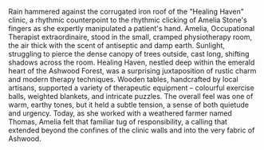 Rain hammered against the corrugated iron roof of the "Healing Haven" clinic, a rhythmic counterpoint to the rhythmic clicking of Amelia Stone's fingers as she expertly manipulated a patient's hand.  Amelia, Occupational Therapist extraordinaire, stood in the small, cramped physiotherapy room, the air thick with the scent of antiseptic and damp earth.  Sunlight, struggling to pierce the dense canopy of trees outside, cast long, shifting shadows across the room.  Healing Haven, nestled deep within the emerald heart of the Ashwood Forest, was a surprising juxtaposition of rustic charm and modern therapy techniques.  Wooden tables, handcrafted by local artisans, supported a variety of therapeutic equipment – colourful exercise balls, weighted blankets, and intricate puzzles.  The overall feel was one of warm, earthy tones, but it held a subtle tension, a sense of both quietude and urgency.  Today, as she worked with a weathered farmer named Thomas, Amelia felt that familiar tug of responsibility, a calling that extended beyond the confines of the clinic walls and into the very fabric of Ashwood.
